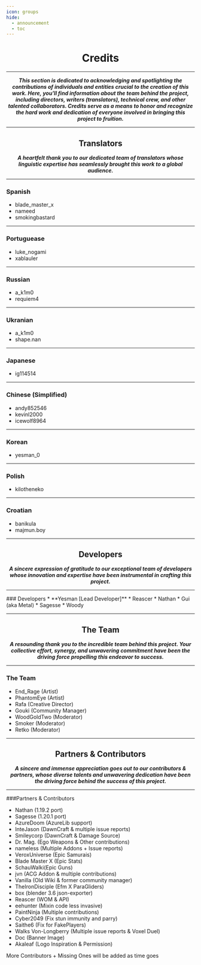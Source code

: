 ```yaml
---
icon: groups
hide:
  - announcement
  - toc
---
```

<center>

# Credits
***

***This section is dedicated to acknowledging and spotlighting the contributions of individuals and entities crucial to the creation of this work. Here, you'll find information about the team behind the project, including directors, writers (translators), technical crew, and other talented collaborators. Credits serve as a means to honor and recognize the hard work and dedication of everyone involved in bringing this project to fruition.***

***

## Translators

***A heartfelt thank you to our dedicated team of translators whose linguistic expertise has seamlessly brought this work to a global audience.***
</center>

***
### Spanish
* blade_master_x
* nameed
* smokingbastard

***
### Portuguease
* luke_nogami
* xablauler

***
### Russian
* a_k1m0
* requiem4

***
### Ukranian
* a_k1m0
* shape.nan

***
### Japanese
* ig114514

***
### Chinese (Simplified)
* andy852546
* kevinl2000
* icewolf8964

***
### Korean
* yesman_0

***
### Polish
* kilotheneko

***
### Croatian
* banikula
* majmun.boy

<center>

***
## Developers

***A sincere expression of gratitude to our exceptional team of developers whose innovation and expertise have been instrumental in crafting this project.***
***
</center>
### Developers
* **Yesman [Lead Developer]**
* Reascer
* Nathan
* Gui (aka Metal)
* Sagesse
* Woody

<center>

***
## The Team

***A resounding thank you to the incredible team behind this project. Your collective effort, synergy, and unwavering commitment have been the driving force propelling this endeavor to success.***
***
</center>

### The Team
* End_Rage (Artist)
* PhantomEye (Artist)
* Rafa (Creative Director)
* Gouki (Community Manager)
* WoodGoldTwo (Moderator)
* Smoker (Moderator)
* Retko (Moderator)

<center>

***
## Partners & Contributors

***A sincere and immense appreciation goes out to our contributors & partners, whose diverse talents and unwavering dedication have been the driving force behind the success of this project.***
***
</center>

###Partners & Contributors
* Nathan (1.19.2 port)
* Sagesse (1.20.1 port)
* AzureDoom (AzureLib support)
* InteJason (DawnCraft & multiple issue reports)
* Smileycorp (DawnCraft & Damage Source)
* Dr. Mag. (Ego Weapons & Other contributions)
* nameless (Multiple Addons + Issue reports)
* VeroxUniverse (Epic Samurais)
* Blade Master X (Epic Stats)
* SchauWalki(Epic Guns)
* jvn (ACG Addon & multiple contributions)
* Vanilla (Old Wiki & former community manager)
* TheIronDisciple (Efm X ParaGliders)
* box (blender 3.6 json-exporter)
* Reascer (WOM & API)
* eehunter (Mixin code less invasive)
* PaintNinja (Multiple contributions)
* Cyber2049 (Fix stun immunity and parry)
* Saithe6 (Fix for FakePlayers)
* Walks Von-Longberry (Multiple issue reports & Voxel Duel)
* Doc (Banner Image)
* Akaleaf (Logo Inspiration & Permission)

More Contributors + Missing Ones will be added as time goes









